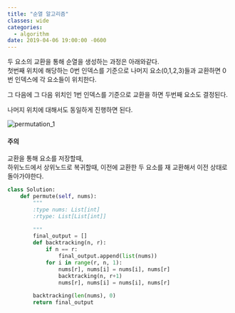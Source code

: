 ```yaml
---
title: "순열 알고리즘"
classes: wide
categories:
  - algorithm
date: 2019-04-06 19:00:00 -0600
---
```


두 요소의 교환을 통해 순열을 생성하는 과정은 아래와같다.  
첫번째 위치에 해당하는 0번 인덱스를 기준으로 나머지 요소(0,1,2,3)들과 교환하면 0번 인덱스에 각 요소들이 위치한다.  

그 다음에 그 다음 위치인 1번 인덱스를 기준으로 교환을 하면 두번째 요소도 결정된다.  

나머지 위치에 대해서도 동일하게 진행하면 된다.

![permutation_1](https://user-images.githubusercontent.com/10937193/55664607-a71dbe00-586b-11e9-9576-91d271afd5ba.PNG)

#### 주의  
교환을 통해 요소를 저장할때,  
하위노드에서 상위노드로 복귀할때, 이전에 교환한 두 요소를 재 교환해서 이전 상태로 돌아가야한다.  

```python
class Solution:
    def permute(self, nums):
        """
        :type nums: List[int]
        :rtype: List[List[int]]
        
        """
        final_output = []
        def backtracking(n, r):
            if n == r:
                final_output.append(list(nums))
            for i in range(r, n, 1):
                nums[r], nums[i] = nums[i], nums[r]
                backtracking(n, r+1)                
                nums[r], nums[i] = nums[i], nums[r]
            
        backtracking(len(nums), 0)
        return final_output
``` 
